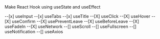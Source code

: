 Make React Hook using useState and useEffect

--[x] useInput
--[x] useTabs
--[x] useTitle
--[X] useClick
--[X] useHover
--[X] useConfirm
--[X] usePreventLeave
--[X] useBeforeLeave
--[X] useFadeIn
--[X] useNetwork
--[] useScroll
--[] useFullscreen
--[] useNotification
--[] useAxios
